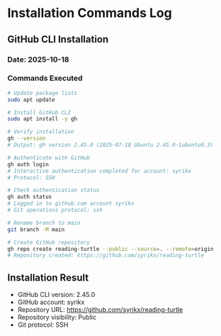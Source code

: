 # Installation Commands Log

## GitHub CLI Installation

### Date: 2025-10-18

### Commands Executed

```bash
# Update package lists
sudo apt update

# Install GitHub CLI
sudo apt install -y gh

# Verify installation
gh --version
# Output: gh version 2.45.0 (2025-07-18 Ubuntu 2.45.0-1ubuntu0.3)

# Authenticate with GitHub
gh auth login
# Interactive authentication completed for account: syrikx
# Protocol: SSH

# Check authentication status
gh auth status
# Logged in to github.com account syrikx
# Git operations protocol: ssh

# Rename branch to main
git branch -M main

# Create GitHub repository
gh repo create reading-turtle --public --source=. --remote=origin
# Repository created: https://github.com/syrikx/reading-turtle
```

## Installation Result

- GitHub CLI version: 2.45.0
- GitHub account: syrikx
- Repository URL: https://github.com/syrikx/reading-turtle
- Repository visibility: Public
- Git protocol: SSH
